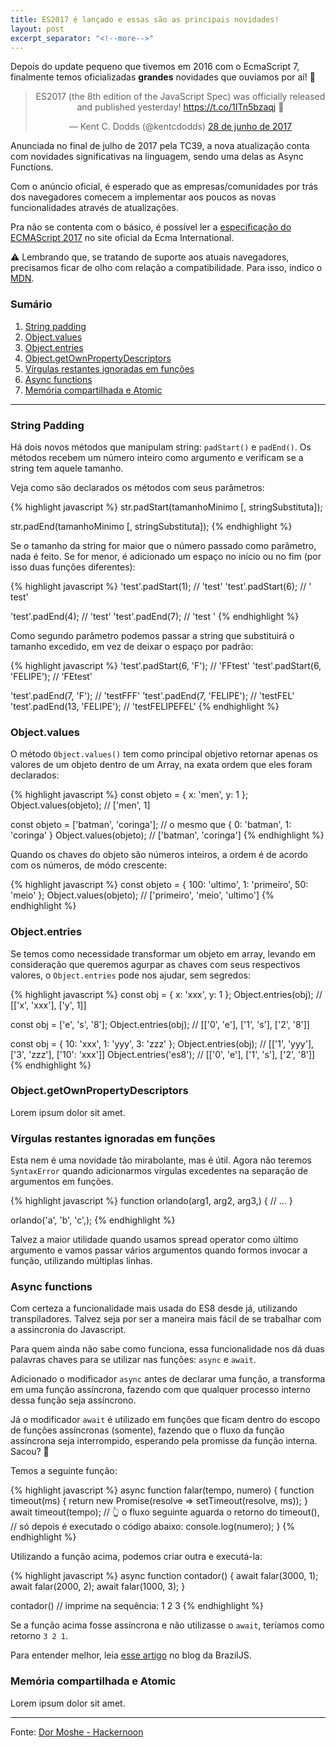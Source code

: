 ```yaml
---
title: ES2017 é lançado e essas são as principais novidades!
layout: post
excerpt_separator: "<!--more-->"
---
```


Depois do update pequeno que tivemos em 2016 com o EcmaScript 7, finalmente temos oficializadas **grandes** novidades que ouviamos por aí! 🎉

<!--more-->

<div align="center">
	<blockquote class="twitter-tweet" data-lang="pt"><p lang="en" dir="ltr">ES2017 (the 8th edition of the JavaScript Spec) was officially released and published yesterday! <a href="https://t.co/1ITn5bzaqj">https://t.co/1ITn5bzaqj</a> 👏</p>&mdash; Kent C. Dodds (@kentcdodds) <a href="https://twitter.com/kentcdodds/status/880121426824630273">28 de junho de 2017</a></blockquote>
<script async src="//platform.twitter.com/widgets.js" charset="utf-8"></script>
</div>

Anunciada no final de julho de 2017 pela TC39, a nova atualização conta com novidades significativas na linguagem, sendo uma delas as Async Functions.

Com o anúncio oficial, é esperado que as empresas/comunidades por trás dos navegadores comecem a implementar aos poucos as novas funcionalidades através de atualizações.

Pra não se contenta com o básico, é possível ler a <a href="http://www.ecma-international.org/memento/presentation.htm" target="_blank">especificação do ECMAScript 2017</a> no site oficial da Ecma International.

⚠️  Lembrando que, se tratando de suporte aos atuais navegadores, precisamos ficar de olho com relação a compatibilidade. Para isso, indico o <a href="https://developer.mozilla.org/en-US/Add-ons/WebExtensions/Browser_support_for_JavaScript_APIs" target="_blank">MDN</a>.

### Sumário
1. [String padding](#string-padding)
1. [Object.values](#objectvalues)
1. [Object.entries](#objectentries) 
1. [Object.getOwnPropertyDescriptors](#objectgetownpropertydescriptors)
1. [Vírgulas restantes ignoradas em funções](#vírgulas-restantes-ignoradas-em-funções)
1. [Async functions](#async-functions)
1. [Memória compartilhada e Atomic](#memória-compartilhada-e-atomic)

___

### String Padding
Há dois novos métodos que manipulam string: `padStart()` e `padEnd()`. Os métodos recebem um número inteiro como argumento e verificam se a string tem aquele tamanho. 

Veja como são declarados os métodos com seus parâmetros:

{% highlight javascript %}
str.padStart(tamanhoMinimo [, stringSubstituta]);

str.padEnd(tamanhoMinimo [, stringSubstituta]);
{% endhighlight %}

Se o tamanho da string for maior que o número passado como parâmetro, nada é feito. Se for menor, é adicionado um espaço no início ou no fim (por isso duas funções diferentes):

{% highlight javascript %}
'test'.padStart(1);   // 'test'
'test'.padStart(6);   // '  test'

'test'.padEnd(4); // 'test'
'test'.padEnd(7); // 'test   '
{% endhighlight %}

Como segundo parâmetro podemos passar a string que substituirá o tamanho excedido, em vez de deixar o espaço por padrão:

{% highlight javascript %}
'test'.padStart(6, 'F');      // 'FFtest'
'test'.padStart(6, 'FELIPE'); // 'FEtest'

'test'.padEnd(7, 'F');        // 'testFFF'
'test'.padEnd(7, 'FELIPE');   // 'testFEL'
'test'.padEnd(13, 'FELIPE');  // 'testFELIPEFEL'
{% endhighlight %}

### Object.values
O método `Object.values()` tem como principal objetivo retornar apenas os valores de um objeto dentro de um Array, na exata ordem que eles foram declarados:

{% highlight javascript %}
const objeto = { x: 'men', y: 1 };
Object.values(objeto); // ['men', 1]

const  objeto = ['batman', 'coringa']; // o mesmo que { 0: 'batman', 1: 'coringa' }
Object.values(objeto); // ['batman', 'coringa']
{% endhighlight %}

Quando os chaves do objeto são números inteiros, a ordem é de acordo com os números, de módo crescente:

{% highlight javascript %}
	const objeto = { 100: 'ultimo', 1: 'primeiro', 50: 'meio' };
	Object.values(objeto); // ['primeiro', 'meio', 'ultimo']
{% endhighlight %}

### Object.entries
Se temos como necessidade transformar um objeto em array, levando em consideração que queremos agurpar as chaves com seus respectivos valores, o `Object.entries` pode nos ajudar, sem segredos:

{% highlight javascript %}
const obj = { x: 'xxx', y: 1 };
Object.entries(obj); // [['x', 'xxx'], ['y', 1]]

const obj = ['e', 's', '8'];
Object.entries(obj); // [['0', 'e'], ['1', 's'], ['2', '8']]

const obj = { 10: 'xxx', 1: 'yyy', 3: 'zzz' };
Object.entries(obj); // [['1', 'yyy'], ['3', 'zzz'], ['10': 'xxx']]
Object.entries('es8'); // [['0', 'e'], ['1', 's'], ['2', '8']]
{% endhighlight %}

### Object.getOwnPropertyDescriptors
Lorem ipsum dolor sit amet.

### Vírgulas restantes ignoradas em funções
Esta nem é uma novidade tão mirabolante, mas é útil. Agora não teremos `SyntaxError` quando adicionarmos vírgulas excedentes na separação de argumentos em funções.

{% highlight javascript %}
function orlando(arg1, arg2, arg3,) {
  // ...
}

orlando('a', 'b', 'c',);
{% endhighlight %}

Talvez a maior utilidade quando usamos spread operator como último argumento e vamos passar vários argumentos quando formos invocar a função, utilizando múltiplas linhas.

### Async functions
Com certeza a funcionalidade mais usada do ES8 desde já, utilizando transpiladores. Talvez seja por ser a maneira mais fácil de se trabalhar com a assincronia do Javascript. 

Para quem ainda não sabe como funciona, essa funcionalidade nos dá duas palavras chaves para se utilizar nas funções: `async` e `await`. 

Adicionado o modificador `async` antes de declarar uma função, a transforma em uma função assíncrona, fazendo com que qualquer processo interno dessa função seja assíncrono.

Já o modificador `await` é utilizado em funções que ficam dentro do escopo de funções assíncronas (somente), fazendo que o fluxo  da função assíncrona seja interrompido, esperando pela promisse da função interna. Sacou? 🤔

Temos a seguinte função:

{% highlight javascript %}
async function falar(tempo, numero) {
  function timeout(ms) {
    return new Promise(resolve => setTimeout(resolve, ms));
  }
  await timeout(tempo); 
  // 👆 o fluxo seguinte aguarda o retorno do timeout(),
  // só depois é executado o código abaixo:
  console.log(numero);
}
{% endhighlight %}

Utilizando a função acima, podemos criar outra e executá-la:

{% highlight javascript %}
async function contador() {
  await falar(3000, 1);
  await falar(2000, 2);
  await falar(1000, 3);
}

contador() // imprime na sequência: 1 2 3
{% endhighlight %}

Se a função acima fosse assíncrona e não utilizasse o `await`, teríamos como retorno `3 2 1`.

Para entender melhor, leia <a href="https://braziljs.org/blog/async-await-js-assincronamente-sincrono/" target="_blank">esse artigo</a> no blog da BrazilJS.

### Memória compartilhada e Atomic
Lorem ipsum dolor sit amet.

___

Fonte: <a href="https://hackernoon.com/es8-was-released-and-here-are-its-main-new-features-ee9c394adf66" target="_blank">Dor Moshe - Hackernoon</a>